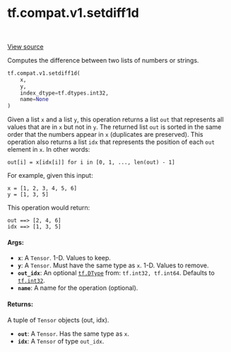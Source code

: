 <div itemscope itemtype="http://developers.google.com/ReferenceObject">
<meta itemprop="name" content="tf.compat.v1.setdiff1d" />
<meta itemprop="path" content="Stable" />
</div>

# tf.compat.v1.setdiff1d

<!-- Insert buttons -->

<table class="tfo-notebook-buttons tfo-api" align="left">
</table>

<a target="_blank" href="/code/stable/tensorflow/python/ops/array_ops.py">View source</a>



<!-- Start diff -->
Computes the difference between two lists of numbers or strings.

``` python
tf.compat.v1.setdiff1d(
    x,
    y,
    index_dtype=tf.dtypes.int32,
    name=None
)
```



<!-- Placeholder for "Used in" -->

Given a list `x` and a list `y`, this operation returns a list `out` that
represents all values that are in `x` but not in `y`. The returned list `out`
is sorted in the same order that the numbers appear in `x` (duplicates are
preserved). This operation also returns a list `idx` that represents the
position of each `out` element in `x`. In other words:

`out[i] = x[idx[i]] for i in [0, 1, ..., len(out) - 1]`

For example, given this input:

```
x = [1, 2, 3, 4, 5, 6]
y = [1, 3, 5]
```

This operation would return:

```
out ==> [2, 4, 6]
idx ==> [1, 3, 5]
```

#### Args:


* <b>`x`</b>: A `Tensor`. 1-D. Values to keep.
* <b>`y`</b>: A `Tensor`. Must have the same type as `x`. 1-D. Values to remove.
* <b>`out_idx`</b>: An optional <a href="../../../tf/dtypes/DType.md"><code>tf.DType</code></a> from: `tf.int32, tf.int64`. Defaults to <a href="../../../tf.md#int32"><code>tf.int32</code></a>.
* <b>`name`</b>: A name for the operation (optional).


#### Returns:

A tuple of `Tensor` objects (out, idx).


* <b>`out`</b>: A `Tensor`. Has the same type as `x`.
* <b>`idx`</b>: A `Tensor` of type `out_idx`.